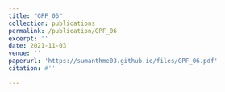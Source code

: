 ```yaml
---
title: "GPF_06"
collection: publications
permalink: /publication/GPF_06
excerpt: ''
date: 2021-11-03
venue: ''
paperurl: 'https://sumanthme03.github.io/files/GPF_06.pdf'
citation: #''

---
```


[Download paper here]: (https://sumanthme03.github.io/files/GPF_06.pdf)






